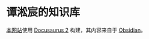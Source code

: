 # 谭淞宸的知识库

[本网站](https://notes.tansongchen.com)使用 [Docusaurus 2](https://docusaurus.io/) 构建，其内容来自于 [Obsidian](https://obsidian.md)。
